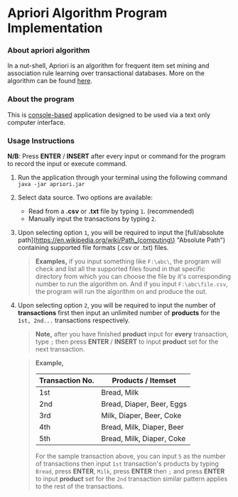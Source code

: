 # Apriori Algorithm Program Implementation

### About apriori algorithm
In a nut-shell, Apriori is an algorithm for frequent item set mining and association rule learning 
over transactional databases. More on the algorithm can be found 
[here](https://en.wikipedia.org/wiki/Apriori_algorithm "Apriori Algorithm").

### About the program
This is [console-based](https://en.wikipedia.org/wiki/Console_application "Console Programs") 
application designed to be used via a text only computer interface.

### Usage Instructions
**N/B**: Press **ENTER** / **INSERT** after every input or command for the program to record the 
input or execute command.
1. Run the application through your terminal using the following command `java -jar apriori.jar`
2. Select data source. Two options are available:
    - Read from a **.csv** or **.txt** file by typing `1`. (recommended)            
    - Manually input the transactions by typing `2`.
3. Upon selecting option `1`, you will be required to input the 
[full/absolute path](https://en.wikipedia.org/wiki/Path_(computing\) "Absolute Path") containing 
supported file formats (.csv or .txt) files.
    > **Examples,** if you input something like `F:\abc\`, the program will check and list all 
    the supported files found in that specific directory from which you can choose the file by 
    it's corresponding number to run the algorithm on. And if you input `F:\abc\file.csv`, the 
    program will run the algorithm on and produce the out.
4. Upon selecting option `2`, you will be required to input the number of **transactions** first then 
input an unlimited number of **products** for the `1st, 2nd...` transactions respectively.
    > **Note,** after you have finished **product** input for **every** transaction, type `;` 
    then press **ENTER** / **INSERT** to input **product** set for the next transaction.
    
    > **Example,**
    >
    > | Transaction No. | Products / Itemset |
    > | ---- | ------ |
    > | 1st | Bread, Milk |
    > | 2nd | Bread, Diaper, Beer, Eggs |
    > | 3rd | Milk, Diaper, Beer, Coke |
    > | 4th | Bread, Milk, Diaper, Beer |
    > | 5th | Bread, Milk, Diaper, Coke |
    >  
      > For the sample transaction above, you can input `5` as the number of transactions 
      then input `1st` transaction's products by typing `Bread`, press **ENTER**, `Milk`, 
      press **ENTER** then `;` and press **ENTER** to input **product** set for the `2nd` 
      transaction similar pattern applies to the rest of the transactions.
      